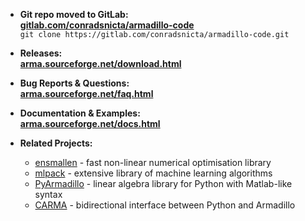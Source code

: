 
* **Git repo moved to GitLab:**  
[**gitlab.com/conradsnicta/armadillo-code**](http://gitlab.com/conradsnicta/armadillo-code)  
`git clone https://gitlab.com/conradsnicta/armadillo-code.git`  

* **Releases:**  
[**arma.sourceforge.net/download.html**](http://arma.sourceforge.net/download.html)

* **Bug Reports & Questions:**  
[**arma.sourceforge.net/faq.html**](http://arma.sourceforge.net/faq.html)


* **Documentation & Examples:**  
[**arma.sourceforge.net/docs.html**](http://arma.sourceforge.net/docs.html)

* **Related Projects:**
  - [ensmallen](https://ensmallen.org) - fast non-linear numerical optimisation library
  - [mlpack](https://mlpack.org) - extensive library of machine learning algorithms
  - [PyArmadillo](https://pyarma.sourceforge.io) - linear algebra library for Python with Matlab-like syntax <!--([repo](https://gitlab.com/jason-rumengan/pyarma/))-->
  - [CARMA](https://github.com/RUrlus/carma) - bidirectional interface between Python and Armadillo


